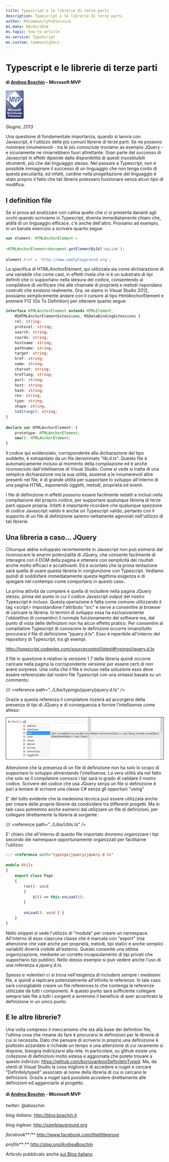 ```yaml
---
title: Typescript e le librerie di terze parti
description: Typescript e le librerie di terze parti
author: MSCommunityPubService
ms.date: 08/01/2016
ms.topic: how-to-article
ms.service: TypeScript
ms.custom: CommunityDocs
---
```



# Typescript e le librerie di terze parti


#### di [Andrea Boschin](http://mvp.microsoft.com/en-us/mvp/Andrea%20Boschin-4000289) – Microsoft MVP

![](./img/MVPLogo.png)

*Giugno, 2013*

Una questione di fondamentale importanza, quando si lavora con
Javascript, è l'utilizzo delle più comuni librerie di terze parti. Se ne
possono nominare innumerevoli - tra le più conosciute troviamo as
esempio JQuery - e sicuramente ne rimarrebbero fuori altrettante. Gran
parte del successo di Javascript in effetti dipende dalla disponibilità
di questi insostituibili strumenti, più che dal linguaggio stesso. Nel
passare a Typescript, non è possibile immaginare il successo di un
linguaggio che non tenga conto di questa peculiarità, ed infatti,
cardine nella progettazione del linguaggio è stato proprio il fatto che
tali librerie potessero funzionare senza alcun tipo di modifica.

I definition file
-----------------

Se si prova ad analizzare con calma quello che ci si presenta davanti
agli occhi quando scriviamo in Typescript, diventa immediatamente chiaro
che, aldilà di un linguaggio efficace, c'è anche dell'altro. Proviamo ad
esempio, in un banale esercizio a scrivere quanto segue:

```typescript
var element: HTMLAnchorElement =

<HTMLAnchorElement>document.getElementById('myLink');

element.href = 'http://www.xamlplayground.org';
```

La specifica di HTMLAnchorElement, qui utilizzata sia come dichiarazione
di una variabile che come cast, in effetti rivela che vi è un substrato
di tipi definiti che ci supportano nella stesura del codice, consentendo
al compilatore di verificare che alle chiamate di proprietà e metodi
rispondano costrutti che esistono realmente. Ora, se siamo in Visual
Studio 2012, possiamo semplicemente andare con il cursore al tipo
HtmlAnchorElement e premere F12 (Go To Definition) per ottenere quanto
segue:

```typescript
interface HTMLAnchorElement extends HTMLElement,
    MSHTMLAnchorElementExtensions, MSDataBindingExtensions {
    rel: string;
    protocol: string;
    search: string;
    coords: string;
    hostname: string;
    pathname: string;
    target: string;
    href: string;
    name: string;
    charset: string;
    hreflang: string;
    port: string;
    host: string;
    hash: string;
    rev: string;
    type: string;
    shape: string;
    toString(): string;
}

declare var HTMLAnchorElement: {
    prototype: HTMLAnchorElement;
    new(): HTMLAnchorElement;
}
```

Il codice qui evidenziato, corrispondente alla dichiarazione del tipo
suddetto, è estrapolato da un file denominato "lib.d.ts". Questo file è
automaticamente incluso al momento della compilazione ed è anche
riconosciuto dall'intellisense di Visual Studio. Come si vede si tratta
di una semplice dichiarazione ma la sua utilità, assieme a le
innumerevoli altre presenti nel file, è di grande utilità per supportare
lo sviluppo all'interno di una pagina HTML, esponendo oggetti, metodi,
proprietà ed eventi.

I file di definizione in effetti possono essere facilmente redatti e
inclusi nella compilazione del proprio codice, per supportare qualunque
libreria di terze parti oppure propria. Infatti è importante ricordare
che qualunque spezzone di codice Javascript valido è anche un Typescript
valido, pertanto con il supporto di un file di definizione saremo
nettamente agevolati nell'utilizzo di tali librerie.

Una libreria a caso... JQuery
-----------------------------

Chiunque abbia sviluppato recentemente in Javascript non può esimersi
dal riconoscere le enormi potenzialità di JQuery, che consente
facilmente di interagire con il DOM della pagina e ottenere con
semplicità dei risultati anche molto efficaci e accattivanti. Ed è
scontato che la prima tentazione sarà quella di usare questa libreria in
congiunzione con Typescript. Vediamo quindi di soddisfare immediatamente
questa legittima esigenza e di spiegare nel contempo come comportarsi in
questo caso.

La prima attività da compiere è quella di includere nella pagina JQuery
stesso, prima del punto in cui il codice Javascript output del nostro
Typescript è incluso. Questa operazione è fatta come comune utilizzando
il tag &lt;script&gt; impostandone l'attributo "src" e serve a
consentire al browser di caricare la libreria. In termini di sviluppo
essa ha esclusivamente l'obbiettivo di consentirci il normale
funzionamento del software ma, dal punto di vista delle definizioni non
ha alcun effetto pratico. Per consentire al compilatore Typescript di
conoscere le definizioni occorre innanzitutto procurarsi il file di
definizione "jquery.d.ts". Esso è reperibile all'interno del repository
di Typescript, tra gli esempi.

<http://typescript.codeplex.com/sourcecontrol/latest#typings/jquery.d.ts>

Il file in questione è relativo la versione 1.7 della libreria quindi
occorre caricare nella pagina la corrispondente versione per essere
certi di non avere sorprese. Una volta che il file è incluso nella
soluzione esso deve essere referenziato dal nostro file Typescript con
una sintassi basata su un commento:

/// &lt;reference path="../Libs/typings/jquery/jquery.d.ts" /&gt;

Grazie a questa referenza il compilatore inizierà ad accorgersi della
presenza di tipi di JQuery e di conseguenza a fornire l'intellisense
come atteso:

![](./img/Typescript5/image2.png)

Attenzione che la presenza di un file di definizione non ha solo lo
scopo di supportare lo sviluppo alimentando l'intellisense. La vera
utilità sta nel fatto che solo se il compilatore conosce i tipi sarà in
grado di validare il nostro codice. Scrivere del codice che usa JQuery
senza un file si definizione è pari a tentare di scrivere una classe C\#
senza gli opportuni "using"

E' del tutto evidente che la medesima tecnica può essere utilizzata
anche per creare delle proprie librerie da condividere tra differenti
progetti. Ma in tale caso potremmo anche esimerci dal utilizzare un file
di definizioni, per collegare direttamente la libreria al sorgente:

/// &lt;reference path="../Libs/Utils.ts" /&gt;

E' chiaro che all'interno di questo file importato dovremo organizzare i
tipi secondo dei namespace opportunamente organizzati per facilitarne
l'utilizzo.

```typescript
/// <reference path="typings/jquery/jquery.d.ts" 

module Utils
{
    export class Page
    {
        run(): void
        {
            $(() => this.onLoad());
        }

        onLoad(): void { }
    }
}
```

Nello snippet si vede l'utilizzo di "module" per creare un namespace.
All'interno di esso ciascuna classe che è marcata con "export" (ma
attenzione che vale anche per proprietà, metodi, tipi statici e anche
semplici variabili) diverrà visibile all'esterno. Questo consente una
ottima organizzazione, mediante un corretto incapsulamento di tipi
privati che supportano tipi pubblici. Nello stesso esempio si può vedere
anche l'uso di una referenza a jquery.d.ts.

Spesso e volentieri ci si trova nell'esigenza di includere sempre i
medesimi file, e quindi a replicare potenzialmente all'infinito le
referenze. In tale caso sarà consigliabile creare un file references.ts
che contenga le referenze utilizzate da tutti i componenti. A questo
punto sarà sufficiente collegare sempre tale file a tutti i sorgenti e
avremmo il beneficio di aver accentrato la definizione in un unico
punto.

E le altre librerie?
--------------------

Una volta compreso il meccanismo che sta alla base dei definition file,
l'ultima cosa che rimane da fare è procurarsi le definizioni per le
librerie di cui si necessita. Dato che pensare di scriversi in proprio
una definizione è piuttosto azzardato e richiede un tempo e una
attenzione di cui raramente si dispone, bisogna indirizzarsi alla rete.
In particolare, su github esiste una collezione di definizioni molto
estesa e aggiornata che potete trovare a questo indirizzo:
<https://github.com/borisyankov/DefinitelyTyped>. Ma, da utenti di
Visual Studio la cosa migliore è di accedere a nuget e cercare
"Definitelytyped" associato al nome della libreria di cui si cercano le
definizioni. Grazie a nuget sarà possibile accedere direttamente alle
definizioni ed agganciarle al progetto.

#### di [Andrea Boschin](http://mvp.microsoft.com/en-us/mvp/Andrea%20Boschin-4000289) - Microsoft MVP 

*twitter*: @aboschin

*blog italiano*: <http://blog.boschin.it>

*blog inglese*: <http://xamlplayground.org>

*facebook***:** <http://www.facebook.com/thelittlegrove>

*profilo***:** <http://slpg.org/AndreaBoschin>

Articolo pubblicato anche [sul Blog
italiano](http://blog.boschin.it/post/2013/06/07/Typescript-e-le-librerie-di-terze-parti.aspx)
